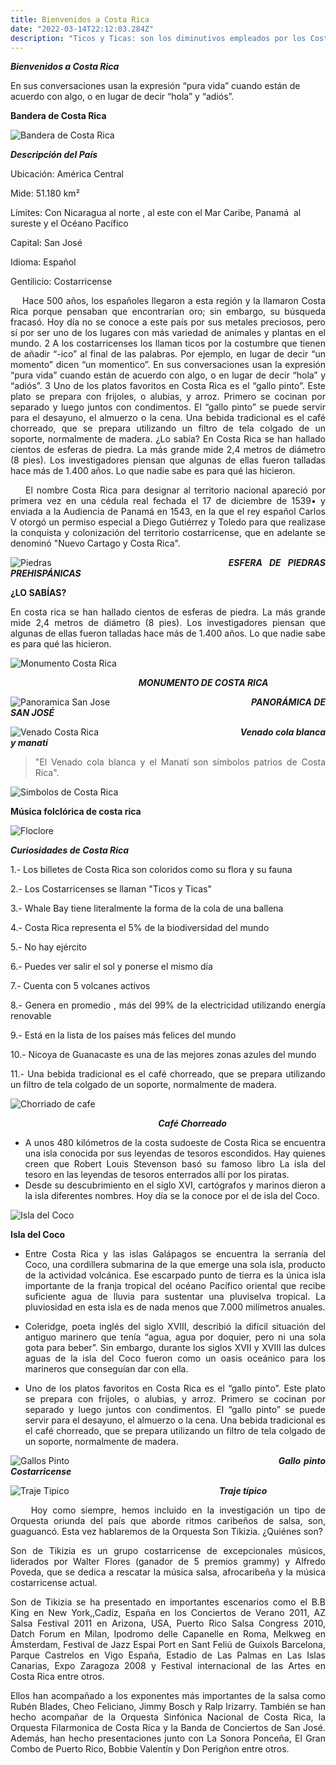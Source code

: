 ```yaml
---
title: Bienvenidos a Costa Rica
date: "2022-03-14T22:12:03.284Z"
description: "Ticos y Ticas: son los diminutivos empleados por los Costarricenses para llamarse entre ellos."
---
```


_**Bienvenidos a Costa Rica**_



En sus conversaciones usan la expresión “pura vida” cuando están de acuerdo con algo, o en lugar de decir “hola” y “adiós”.

  
**Bandera de Costa Rica** 


![Bandera de Costa Rica](../../../src/images/banderaCR.png)

  


**_Descripción del País_**

Ubicación: América Central

Mide: 51.180 km²

Límites: Con Nicaragua al norte , al este con el Mar Caribe, Panamá  al sureste y el Océano Pacífico

Capital: San José

Idioma: Español

Gentilicio: Costarricense

  
<div style="text-align: justify">
    Hace 500 años, los españoles llegaron a esta región y la llamaron Costa Rica porque pensaban que encontrarían oro; sin embargo, su búsqueda fracasó. Hoy día no se conoce a este país por sus metales preciosos, pero sí por ser uno de los lugares con más variedad de animales y plantas en el mundo. 2 A los costarricenses los llaman ticos por la costumbre que tienen de añadir “-ico” al final de las palabras. Por ejemplo, en lugar de decir “un momento” dicen “un momentico”. En sus conversaciones usan la expresión “pura vida” cuando están de acuerdo con algo, o en lugar de decir “hola” y “adiós”. 3 Uno de los platos favoritos en Costa Rica es el “gallo pinto”. Este plato se prepara con frijoles, o alubias, y arroz. Primero se cocinan por separado y luego juntos con condimentos. El “gallo pinto” se puede servir para el desayuno, el almuerzo o la cena. Una bebida tradicional es el café chorreado, que se prepara utilizando un filtro de tela colgado de un soporte, normalmente de madera. ¿Lo sabía? En Costa Rica se han hallado cientos de esferas de piedra. La más grande mide 2,4 metros de diámetro (8 pies). Los investigadores piensan que algunas de ellas fueron talladas hace más de 1.400 años. Lo que nadie sabe es para qué las hicieron.

  

    El nombre Costa Rica para designar al territorio nacional apareció por primera vez en una cédula real fechada el 17 de diciembre de 1539• y enviada a la Audiencia de Panamá en 1543, en la que el rey español Carlos V otorgó un permiso especial a Diego Gutiérrez y Toledo para que realizase la conquista y colonización del territorio costarricense, que en adelante se denominó "Nuevo Cartago y Costa Rica".

  

![Piedras](../../../src/images/piedrasCR.png)
                                             **_ESFERA  DE  PIEDRAS PREHISPÁNICAS_**


**¿LO SABÍAS?**

En costa rica se han hallado cientos de esferas de piedra. La más grande mide 2,4 metros de diámetro (8 pies). Los investigadores piensan que algunas de ellas fueron talladas hace más de 1.400 años. Lo que nadie sabe es para qué las hicieron.




![Monumento Costa Rica](../../../src/images/MonumentoCR.png)  

                                                       **_MONUMENTO DE COSTA RICA_** 




![Panoramica San Jose](../../../src/images/PanoramicaCR.png)
                                                         **_PANORÁMICA DE SAN JOSÉ_**



![Venado Costa Rica](../../../src/images/VenadoCR.png)
                                                         **_Venado cola blanca y manatí_**
  



  



> "El Venado cola blanca y el Manatí son símbolos patrios de Costa Rica". 

![Simbolos de Costa Rica](../../../src/images/SimbolosCR.png)

  

**Música folclórica de costa rica**  


![Floclore](../../../src/images/FolcloreCR.png)


  

_**Curiosidades de Costa Rica**_ 

1.- Los billetes de Costa Rica son coloridos como su flora y su fauna

2.- Los Costarricenses se llaman "Ticos y Ticas"

3.- Whale Bay tiene literalmente la forma de la cola de una ballena 

4.- Costa Rica representa el 5% de la biodiversidad del mundo

5.- No hay ejército

6.- Puedes ver salir el sol y ponerse el mismo día 

7.- Cuenta con 5 volcanes activos

8.- Genera en promedio , más del 99% de la electricidad utilizando energía renovable

9.- Está en la lista de los países más felices del mundo 

10.- Nicoya de Guanacaste es una de las mejores zonas azules del mundo

11.- Una bebida tradicional es el café chorreado, que se prepara utilizando un filtro de tela colgado de un soporte, normalmente de madera.

![Chorriado de cafe](../../../src/images/CafeCR.png)

  
                                                                  **_Café Chorreado_**

*   A unos 480 kilómetros de la costa sudoeste de Costa Rica se encuentra una isla conocida por sus leyendas de tesoros escondidos. Hay quienes creen que Robert Louis Stevenson basó su famoso libro La isla del tesoro en las leyendas de tesoros enterrados allí por los piratas.
*   Desde su descubrimiento en el siglo XVI, cartógrafos y marinos dieron a la isla diferentes nombres. Hoy día se la conoce por el de isla del Coco.

  
![Isla del Coco](../../../src/images/montanaCR.png)

  
**Isla del Coco**

  
  

*   Entre Costa Rica y las islas Galápagos se encuentra la serranía del Coco, una cordillera submarina de la que emerge una sola isla, producto de la actividad volcánica. Ese escarpado punto de tierra es la única isla importante de la franja tropical del océano Pacífico oriental que recibe suficiente agua de lluvia para sustentar una pluviselva tropical. La pluviosidad en esta isla es de nada menos que 7.000 milímetros anuales.

*   Coleridge, poeta inglés del siglo XVIII, describió la difícil situación del antiguo marinero que tenía “agua, agua por doquier, pero ni una sola gota para beber”. Sin embargo, durante los siglos XVII y XVIII las dulces aguas de la isla del Coco fueron como un oasis oceánico para los marineros que conseguían dar con ella.

*   Uno de los platos favoritos en Costa Rica es el “gallo pinto”. Este plato se prepara con frijoles, o alubias, y arroz. Primero se cocinan por separado y luego juntos con condimentos. El “gallo pinto” se puede servir para el desayuno, el almuerzo o la cena. Una bebida tradicional es el café chorreado, que se prepara utilizando un filtro de tela colgado de un soporte, normalmente de madera.

  

![Gallos Pinto](../../../src/images/gallopintoCR.png)
                                                                  **_Gallo pinto Costarricense_**
                                                



  
![Traje Tipico](../../../src/images/trajetipicoCR.png)
                                                                      **_Traje típico_**
  


  

    Hoy como siempre, hemos incluido en la investigación un tipo de Orquesta oriunda del país que aborde ritmos caribeños de salsa, son, guaguancó. Esta vez hablaremos de la Orquesta Son Tikizia. ¿Quiénes son?

Son de Tikizia es un grupo costarricense de excepcionales músicos, liderados por Walter Flores (ganador de 5 premios grammy) y Alfredo Poveda, que se dedica a rescatar la música salsa, afrocaribeña y la música costarricense actual.

Son de Tikizia se ha presentado en importantes escenarios como el B.B King en New York,,Cadiz, España en los Conciertos de Verano 2011, AZ Salsa Festival 2011 en Arizona, USA, Puerto Rico Salsa Congress 2010, Datch Forum en Milan, Ipodromo delle Capanelle en Roma, Melkweg en Ámsterdam, Festival de Jazz Espai Port en Sant Feliú de Guixols Barcelona, Parque Castrelos en Vigo España, Estadio de Las Palmas en Las Islas Canarias, Expo Zaragoza 2008 y Festival internacional de las Artes en Costa Rica entre otros.

Ellos han acompañado a los exponentes más importantes de la salsa como Rubén Blades, Cheo Feliciano, Jimmy Bosch y Ralp Irizarry. También se han hecho acompañar de la Orquesta Sinfónica Nacional de Costa Rica, la Orquesta Filarmonica de Costa Rica y la Banda de Conciertos de San José. Además, han hecho presentaciones junto con La Sonora Ponceña, El Gran Combo de Puerto Rico, Bobbie Valentín y Don Perigñon entre otros.